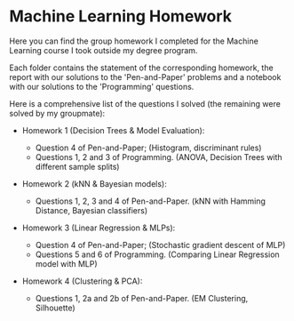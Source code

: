 # Machine Learning Homework

Here you can find the group homework I completed for the Machine Learning course I took outside my degree program.

Each folder contains the statement of the corresponding homework, the report with our solutions to the 'Pen-and-Paper' problems and a notebook with our solutions to the 'Programming' questions.

Here is a comprehensive list of the questions I solved (the remaining were solved by my groupmate):

* Homework 1 (Decision Trees & Model Evaluation):
  * Question 4 of Pen-and-Paper; (Histogram, discriminant rules)
  * Questions 1, 2 and 3 of Programming. (ANOVA, Decision Trees with different sample splits)

* Homework 2 (kNN & Bayesian models):
  * Questions 1, 2, 3 and 4 of Pen-and-Paper. (kNN with Hamming Distance, Bayesian classifiers)

* Homework 3 (Linear Regression & MLPs):
  * Question 4 of Pen-and-Paper; (Stochastic gradient descent of MLP)
  * Questions 5 and 6 of Programming. (Comparing Linear Regression model with MLP)

* Homework 4 (Clustering & PCA):
  * Questions 1, 2a and 2b of Pen-and-Paper. (EM Clustering, Silhouette)